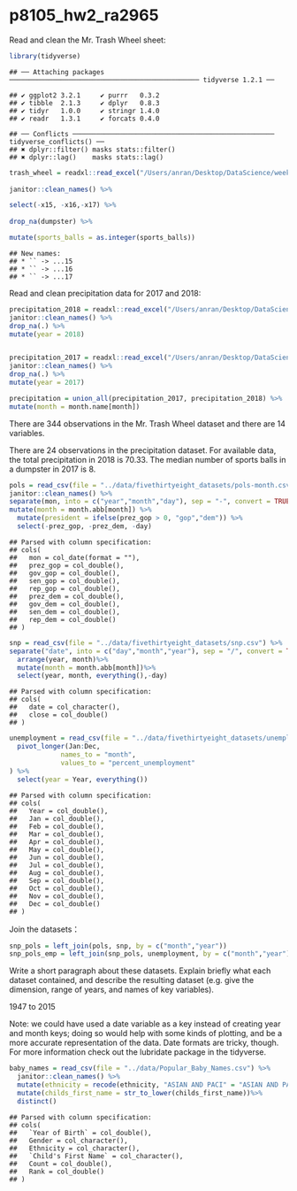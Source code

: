 p8105\_hw2\_ra2965
================

Read and clean the Mr. Trash Wheel sheet:

``` r
library(tidyverse)
```

    ## ── Attaching packages ──────────────────────────────────────────────── tidyverse 1.2.1 ──

    ## ✔ ggplot2 3.2.1     ✔ purrr   0.3.2
    ## ✔ tibble  2.1.3     ✔ dplyr   0.8.3
    ## ✔ tidyr   1.0.0     ✔ stringr 1.4.0
    ## ✔ readr   1.3.1     ✔ forcats 0.4.0

    ## ── Conflicts ─────────────────────────────────────────────────── tidyverse_conflicts() ──
    ## ✖ dplyr::filter() masks stats::filter()
    ## ✖ dplyr::lag()    masks stats::lag()

``` r
trash_wheel = readxl::read_excel("/Users/anran/Desktop/DataScience/week4/hw2/data/Trash-Wheel-Collection-Totals-8-6-19.xlsx", sheet = "Mr. Trash Wheel") %>%
  
janitor::clean_names() %>%

select(-x15, -x16,-x17) %>%
  
drop_na(dumpster) %>%

mutate(sports_balls = as.integer(sports_balls))
```

    ## New names:
    ## * `` -> ...15
    ## * `` -> ...16
    ## * `` -> ...17

Read and clean precipitation data for 2017 and 2018:

``` r
precipitation_2018 = readxl::read_excel("/Users/anran/Desktop/DataScience/week4/hw2/data/Trash-Wheel-Collection-Totals-8-6-19.xlsx",sheet = "2018 Precipitation", skip = 1) %>%
janitor::clean_names() %>%
drop_na(.) %>%
mutate(year = 2018)


precipitation_2017 = readxl::read_excel("/Users/anran/Desktop/DataScience/week4/hw2/data/Trash-Wheel-Collection-Totals-8-6-19.xlsx",sheet = "2017 Precipitation",skip = 1) %>%
janitor::clean_names() %>%
drop_na(.) %>%
mutate(year = 2017)

precipitation = union_all(precipitation_2017, precipitation_2018) %>%
mutate(month = month.name[month])
```

There are 344 observations in the Mr. Trash Wheel dataset and there are 14 variables.

There are 24 observations in the precipitation dataset. For available data, the total precipitation in 2018 is 70.33. The median number of sports balls in a dumpster in 2017 is 8.

``` r
pols = read_csv(file = "../data/fivethirtyeight_datasets/pols-month.csv") %>%
janitor::clean_names() %>%
separate(mon, into = c("year","month","day"), sep = "-", convert = TRUE) %>%
mutate(month = month.abb[month]) %>%
  mutate(president = ifelse(prez_gop > 0, "gop","dem")) %>%
  select(-prez_gop, -prez_dem, -day)
```

    ## Parsed with column specification:
    ## cols(
    ##   mon = col_date(format = ""),
    ##   prez_gop = col_double(),
    ##   gov_gop = col_double(),
    ##   sen_gop = col_double(),
    ##   rep_gop = col_double(),
    ##   prez_dem = col_double(),
    ##   gov_dem = col_double(),
    ##   sen_dem = col_double(),
    ##   rep_dem = col_double()
    ## )

``` r
snp = read_csv(file = "../data/fivethirtyeight_datasets/snp.csv") %>%
separate("date", into = c("day","month","year"), sep = "/", convert = TRUE) %>%
  arrange(year, month)%>%
  mutate(month = month.abb[month])%>%
  select(year, month, everything(),-day)
```

    ## Parsed with column specification:
    ## cols(
    ##   date = col_character(),
    ##   close = col_double()
    ## )

``` r
unemployment = read_csv(file = "../data/fivethirtyeight_datasets/unemployment.csv") %>%
  pivot_longer(Jan:Dec,
             names_to = "month",
             values_to = "percent_unemployment"
) %>%
  select(year = Year, everything())
```

    ## Parsed with column specification:
    ## cols(
    ##   Year = col_double(),
    ##   Jan = col_double(),
    ##   Feb = col_double(),
    ##   Mar = col_double(),
    ##   Apr = col_double(),
    ##   May = col_double(),
    ##   Jun = col_double(),
    ##   Jul = col_double(),
    ##   Aug = col_double(),
    ##   Sep = col_double(),
    ##   Oct = col_double(),
    ##   Nov = col_double(),
    ##   Dec = col_double()
    ## )

Join the datasets：

``` r
snp_pols = left_join(pols, snp, by = c("month","year"))
snp_pols_emp = left_join(snp_pols, unemployment, by = c("month","year"))
```

Write a short paragraph about these datasets. Explain briefly what each dataset contained, and describe the resulting dataset (e.g. give the dimension, range of years, and names of key variables).

1947 to 2015

Note: we could have used a date variable as a key instead of creating year and month keys; doing so would help with some kinds of plotting, and be a more accurate representation of the data. Date formats are tricky, though. For more information check out the lubridate package in the tidyverse.

``` r
baby_names = read_csv(file = "../data/Popular_Baby_Names.csv") %>%
  janitor::clean_names() %>%
  mutate(ethnicity = recode(ethnicity, "ASIAN AND PACI" = "ASIAN AND PACIFIC ISLANDER", "BLACK NON HISP"= "BLACK NON HISPANIC","WHITE NON HISP" = "WHITE NON HISPANIC"))%>%
  mutate(childs_first_name = str_to_lower(childs_first_name))%>%
  distinct()
```

    ## Parsed with column specification:
    ## cols(
    ##   `Year of Birth` = col_double(),
    ##   Gender = col_character(),
    ##   Ethnicity = col_character(),
    ##   `Child's First Name` = col_character(),
    ##   Count = col_double(),
    ##   Rank = col_double()
    ## )
